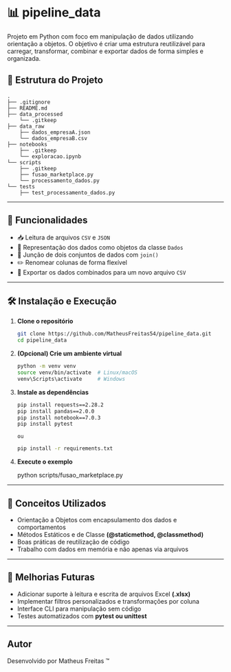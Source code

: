 # 📊 pipeline_data

Projeto em Python com foco em manipulação de dados utilizando orientação a objetos. O objetivo é criar uma estrutura reutilizável para carregar, transformar, combinar e exportar dados de forma simples e organizada.

## 📁 Estrutura do Projeto

```
.
├── .gitignore
├── README.md
├── data_processed
    └── .gitkeep
├── data_raw
    ├── dados_empresaA.json
    └── dados_empresaB.csv
├── notebooks
    ├── .gitkeep
    └── exploracao.ipynb
└── scripts
    ├── .gitkeep
    ├── fusao_marketplace.py
    └── processamento_dados.py
└── tests
    ├── test_processamento_dados.py

```

---

## 🚀 Funcionalidades

- 📥 Leitura de arquivos `CSV` e `JSON`
- 🧠 Representação dos dados como objetos da classe `Dados`
- 🔄 Junção de dois conjuntos de dados com `join()`
- ✏️ Renomear colunas de forma flexível
- 💾 Exportar os dados combinados para um novo arquivo `CSV`

---

## 🛠️ Instalação e Execução

1. **Clone o repositório**
   ```bash
   git clone https://github.com/MatheusFreitas54/pipeline_data.git
   cd pipeline_data
   ```
   
2. **(Opcional) Crie um ambiente virtual**

   ```bash
   python -m venv venv
   source venv/bin/activate  # Linux/macOS
   venv\Scripts\activate     # Windows
   ```

3. **Instale as dependências**

   ```bash
   pip install requests==2.28.2
   pip install pandas==2.0.0
   pip install notebook==7.0.3
   pip install pytest
   ```
   `ou`

   ```bash
   pip install -r requirements.txt
   ```

4. **Execute o exemplo**

   python scripts/fusao_marketplace.py


---

## 🧠 Conceitos Utilizados

   - Orientação a Objetos com encapsulamento dos dados e comportamentos
   - Métodos Estáticos e de Classe **(@staticmethod, @classmethod)**
   - Boas práticas de reutilização de código
   - Trabalho com dados em memória e não apenas via arquivos

---

## 🔧 Melhorias Futuras

   - Adicionar suporte à leitura e escrita de arquivos Excel **(.xlsx)**
   - Implementar filtros personalizados e transformações por coluna
   - Interface CLI para manipulação sem código
   - Testes automatizados com **pytest ou unittest**

---

## Autor

Desenvolvido por Matheus Freitas ™